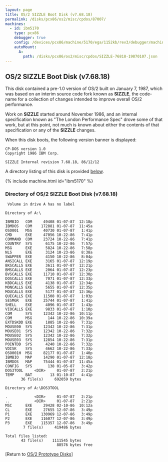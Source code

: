 ```yaml
---
layout: page
title: OS/2 SIZZLE Boot Disk (v7.68.18)
permalink: /disks/pcx86/os2/misc/cpdos/87007/
machines:
  - id: ibm5170
    type: pcx86
    debugger: true
    config: /devices/pcx86/machine/5170/ega/1152kb/rev3/debugger/machine.xml
    autoMount:
      A:
        path: /disks/pcx86/os2/misc/cpdos/SIZZLE-76818-19870107.json
---
```


OS/2 SIZZLE Boot Disk (v7.68.18)
--------------------------------

This disk contained a pre-1.0 version of OS/2 built on January 7, 1987, which was based on an interim
source code fork known as **SIZZLE**, the code-name for a collection of changes intended to improve overall
OS/2 performance.

Work on **SIZZLE** started around November 1986, and an internal specification known as
"The London Performance Spec" drove some of that work, but at this point, not much is known about either the
contents of that specification or any of the **SIZZLE** changes.

When this disk boots, the following version banner is displayed:

	CP-DOS version 1.0
	Copyright 1986 IBM Corp.
	
	SIZZLE Internal revision 7.68.18, 86/12/12

A directory listing of this disk is provided [below](#directory-of-os2-sizzle-boot-disk-v76818).

{% include machine.html id="ibm5170" %}

### Directory of OS/2 SIZZLE Boot Disk (v7.68.18)

	 Volume in drive A has no label
	
	Directory of A:\
	
	IBMBIO   COM     49408 01-07-87  12:18p
	IBMDOS   COM    172881 01-07-87  11:45a
	OSO001   MSG     40730 01-07-87   1:41p
	CMD      EXE     47056 10-22-86   7:41p
	COMMAND  COM     23724 10-22-86   7:41p
	COUNTRY  SYS      6175 10-22-86   7:57p
	MSG      EXE      5824 10-22-86   7:58p
	NLS      EXE      3124 10-23-86   8:38a
	SWAPPER  EXE      4150 10-22-86   8:04p
	ANSICALL EXE      3165 01-07-87  12:19p
	BKSCALLS EXE      3611 01-07-87  12:21p
	BMSCALLS EXE      2064 01-07-87  12:23p
	BVSCALLS EXE     11710 01-07-87  12:30p
	DOSCALL1 EXE      7071 01-07-87  12:33p
	KBDCALLS EXE      4138 01-07-87  12:34p
	MONCALLS EXE      5655 01-07-87  12:35p
	MOUCALLS EXE      5177 01-07-87  12:36p
	QUECALLS EXE     11508 01-07-87   1:03p
	SESMGR   EXE     25744 01-07-87   1:41p
	SHELL    EXE      4096 01-07-87   1:43p
	VIOCALLS EXE      9833 01-07-87   1:10p
	COM      SYS     12342 10-22-86  10:11p
	COM      MSG       144 10-22-86  10:39a
	EXTDSKDD EXE      1885 10-22-86   7:31p
	MOUSE00  SYS     12342 10-22-86   7:31p
	MOUSE01  SYS     12342 10-22-86   7:32p
	MOUSE02  SYS     12342 10-22-86   7:32p
	MOUSE03  SYS     12854 10-22-86   7:31p
	POINTDD  SYS      4240 10-22-86   7:32p
	VDISK    SYS      4662 10-22-86   7:33p
	OSO001H  MSG     82177 01-07-87   1:40p
	IBMBIO   MAP     14290 01-07-87  12:18p
	IBMDOS   MAP     75444 01-07-87  11:45a
	CONFIG   SYS       138 01-05-87   3:42p
	DOS3TOOL     <DIR>     01-07-87   2:21p
	TEMP     BAT        13 01-10-87   4:41p
	       36 file(s)     692059 bytes
	
	Directory of A:\DOS3TOOL
	
	.            <DIR>     01-07-87   2:21p
	..           <DIR>     01-07-87   2:21p
	MSC      EXE     29428 02-10-86  10:12a
	CL       EXE     27655 12-07-86   3:49p
	P1       EXE    130969 12-07-86   3:49p
	P2       EXE    116077 12-07-86   3:49p
	P3       EXE    115357 12-07-86   3:49p
	        7 file(s)     419486 bytes
	
	Total files listed:
	       43 file(s)    1111545 bytes
	                       88576 bytes free

[Return to [OS/2 Prototype Disks](/disks/pcx86/os2/misc/)]
